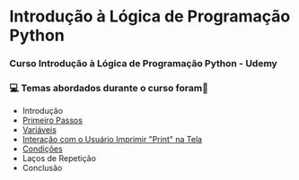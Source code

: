 # Introdução à Lógica de Programação Python
### Curso Introdução à Lógica de Programação Python - Udemy
### :computer: Temas abordados durante o curso foram:rocket:
- Introdução
- [Primeiro Passos](https://github.com/romulovieira777/Introducao_a_Logica_de_Programacao_Python/tree/main/Se%C3%A7%C3%A3o%2002%20-%20Primeiro%20Passos)
- [Variáveis](https://github.com/romulovieira777/Introducao_a_Logica_de_Programacao_Python/tree/main/Se%C3%A7%C3%A3o%2003%20-%20Vari%C3%A1veis)
- [Interação com o Usuário Imprimir "Print" na Tela](https://github.com/romulovieira777/Introducao_a_Logica_de_Programacao_Python/tree/main/Se%C3%A7%C3%A3o%2004%20-%20Intera%C3%A7%C3%A3o%20com%20Usu%C3%A1rio%20Imprimir%20na%20Tela)
- [Condições](https://github.com/romulovieira777/Introducao_a_Logica_de_Programacao_Python/tree/main/Se%C3%A7%C3%A3o%2005%20-%20Condi%C3%A7%C3%B5es)
- Laços de Repetição
- Conclusão
